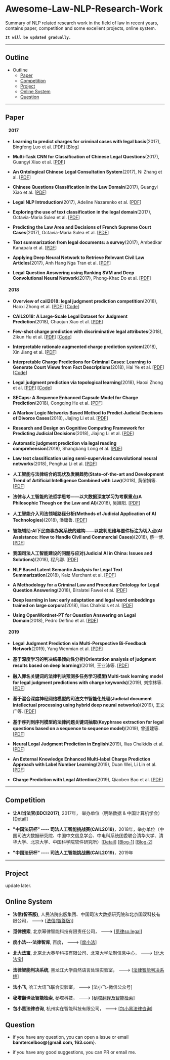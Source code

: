 # Awesome-Law-NLP-Research-Work
Summary of NLP related research work in the field of law in recent years, contains paper, competition and some excellent projects, online system.


**`It will be updated gradually.`**

----------
## Outline ##
- Outline
	- [Paper](https://github.com/bamtercelboo/Awesome-Law-NLP-Research-Work#paper)
	- [Competition](https://github.com/bamtercelboo/Awesome-Law-NLP-Research-Work#competition)
	- [Project](https://github.com/bamtercelboo/Awesome-Law-NLP-Research-Work#project)
	- [Online System](https://github.com/bamtercelboo/Awesome-Law-NLP-Research-Work#online-system)
	- [Question](https://github.com/bamtercelboo/Awesome-Law-NLP-Research-Work#question)  

----------


## Paper ##
#### &nbsp;&nbsp;&nbsp;2017 ####

- **Learning to predict charges for criminal cases with legal basis**(2017), Bingfeng Luo et al. [[PDF](http://aclweb.org/anthology/D17-1289)]  [[Blog](https://bamtercelboo.github.io/2018/07/19/Learning-to-Predict-Charges-for-Criminal-Cases-with-Legal-Basis/)] 

- **Multi-Task CNN for Classification of Chinese Legal Questions**(2017), Guangyi Xiao et al. [[PDF](https://ieeexplore.ieee.org/abstract/document/8119134)]  

- **An Ontological Chinese Legal Consultation System**(2017), Ni Zhang et al. [[PDF](https://ieeexplore.ieee.org/abstract/document/8016577)]  

- **Chinese Questions Classification in the Law Domain**(2017), Guangyi Xiao et al. [[PDF](https://ieeexplore.ieee.org/abstract/document/8119153)]  

- **Legal NLP Introduction**(2017), Adeline Nazarenko et al. [[PDF](http://www.atala.org/sites/default/files/1-%20TAL-58-2-legal%20NLP-introduction.pdf)]  

- **Exploring the use of text classification in the legal domain**(2017), Octavia-Maria Sulea et al. [[PDF](https://arxiv.org/pdf/1710.09306.pdf)]  

- **Predicting the Law Area and Decisions of French Supreme Court Cases**(2017), Octavia-Maria Sulea et al. [[PDF](https://arxiv.org/pdf/1708.01681.pdf)]

- **Text summarization from legal documents: a survey**(2017), Ambedkar Kanapala et al. [[PDF](https://link.springer.com/article/10.1007/s10462-017-9566-2)]  

- **Applying Deep Neural Network to Retrieve Relevant Civil Law Articles**(2017), Anh Hang Nga Tran et al. [[PDF](https://aclanthology.info/papers/R17-2007/r17-2007)]  

- **Legal Question Answering using Ranking SVM and Deep Convolutional Neural Network**(2017), Phong-Khac Do et al. [[PDF](https://arxiv.org/abs/1703.05320)]  


#### &nbsp;&nbsp;&nbsp;2018 ####

- **Overview of cail2018: legal judgment prediction competition**(2018), Haoxi Zhong et al. [[PDF](https://arxiv.org/pdf/1810.05851.pdf)]   [[Code](https://github.com/thunlp/CAIL)]  

- **CAIL2018: A Large-Scale Legal Dataset for Judgment Prediction**(2018), Chaojun Xiao et al. [[PDF](https://arxiv.org/pdf/1807.02478.pdf)]  

- **Few-shot charge prediction with discriminative legal attributes**(2018), Zikun Hu et al. [[PDF](http://aclweb.org/anthology/C18-1041)] [[Code](https://github.com/thunlp/attribute_charge)]  

- **Interpretable rationale augmented charge prediction system**(2018), Xin Jiang et al. [[PDF](http://aclweb.org/anthology/C18-2032)]  

- **Interpretable Charge Predictions for Criminal Cases: Learning to Generate Court Views from Fact Descriptions**(2018), Hai Ye et al. [[PDF](https://arxiv.org/pdf/1802.08504.pdf)] [[Code](https://github.com/oceanypt/Court-View-Gen)]  

- **Legal judgment prediction via topological learning**(2018), Haoxi Zhong et al. [[PDF](http://www.aclweb.org/anthology/D18-1390)] [[Code](https://github.com/thunlp/TopJudge)]  

- **SECaps: A Sequence Enhanced Capsule Model for Charge Prediction**(2018), Congqing He et al. [[PDF](https://arxiv.org/pdf/1810.04465.pdf)]  

- **A Markov Logic Networks Based Method to Predict Judicial Decisions of Divorce Cases**(2018), Jiajing Li et al. [[PDF](https://ieeexplore.ieee.org/abstract/document/8513727)]  

- **Research and Design on Cognitive Computing Framework for Predicting Judicial Decisions**(2018), Jiajing Li et al. [[PDF](https://link.springer.com/article/10.1007/s11265-018-1429-9)]  

- **Automatic judgment prediction via legal reading comprehension**(2018), Shangbang Long et al. [[PDF](https://arxiv.org/pdf/1809.06537.pdf)]  

- **Law text classification using semi-supervised convolutional neural networks**(2018), Penghua Li et al. [[PDF](https://ieeexplore.ieee.org/abstract/document/8407150)]  

- **人工智能与法律结合的现状及发展趋势(State-of-the-art and Development Trend of Artificial Intelligence Combined with Law)**(2018),  黄俏娟等. [[PDF](http://www.jsjkx.com/jsjkx/ch/reader/view_abstract.aspx?file_no=20181201&flag=1)]  

- **法律与人工智能的法哲学思考——以大数据深度学习为考察重点(A Philosophic Though on the Law and AI)**(2018),  吴旭阳. [[PDF](http://dffx.cbpt.cnki.net/WKD/WebPublication/advSearchPaperList.aspx?ys=2018&ist=&ns=&us=&ps=&pt=%E6%B3%95%E5%BE%8B%E4%B8%8E%E4%BA%BA%E5%B7%A5%E6%99%BA%E8%83%BD%E7%9A%84%E6%B3%95%E5%93%B2%E5%AD%A6%E6%80%9D%E8%80%83&pks=&pc=&st=year&stp=&ds=&pcl=)]  

- **人工智能介入司法领域路径分析(Methods of Judicial Application of AI Technologies)**(2018), 潘庸鲁. [[PDF](http://dffx.cbpt.cnki.net/WKD/WebPublication/advSearchPaperList.aspx?ys=2018&ist=&ns=&us=&ps=&pt=%E4%BA%BA%E5%B7%A5%E6%99%BA%E8%83%BD%E4%BB%8B%E5%85%A5%E5%8F%B8%E6%B3%95%E9%A2%86%E5%9F%9F%E8%B7%AF%E5%BE%84%E5%88%86%E6%9E%90&pks=&pc=&st=year&stp=&ds=&pcl=)]  

- **智能辅助:AI下民商事办案系统的建构——以裁判思维与要件标注为切入点(AI Assistance: How to Handle Civil and Commercial Cases)**(2018), 蔡一博. [[PDF](http://dffx.cbpt.cnki.net/WKD/WebPublication/advSearchPaperList.aspx?ys=2018&ist=&ns=&us=&ps=&pt=%E6%99%BA%E8%83%BD%E8%BE%85%E5%8A%A9%EF%BC%9AAI%E4%B8%8B%E6%B0%91%E5%95%86%E4%BA%8B%E5%8A%9E%E6%A1%88%E7%B3%BB%E7%BB%9F%E7%9A%84%E5%BB%BA%E6%9E%84&pks=&pc=&st=year&stp=&ds=&pcl=)]  

- **我国司法人工智能建设的问题与应对(Judicial AI in China: Issues and Solutions)**(2018), 程凡卿. [[PDF](http://dffx.cbpt.cnki.net/WKD/WebPublication/advSearchPaperList.aspx?ys=2018&ist=&ns=&us=&ps=&pt=%E6%88%91%E5%9B%BD%E5%8F%B8%E6%B3%95%E4%BA%BA%E5%B7%A5%E6%99%BA%E8%83%BD%E5%BB%BA%E8%AE%BE%E7%9A%84%E9%97%AE%E9%A2%98%E4%B8%8E%E5%BA%94%E5%AF%B9&pks=&pc=&st=year&stp=&ds=&pcl=)]  

- **NLP Based Latent Semantic Analysis for Legal Text Summarization**(2018), Kaiz Merchant et al. [[PDF](https://ieeexplore.ieee.org/abstract/document/8554831)]  

- **A Methodology for a Criminal Law and Procedure Ontology for Legal Question Answering**(2018), Biralatei Fawei et al. [[PDF](https://link.springer.com/chapter/10.1007/978-3-030-04284-4_14)]  

- **Deep learning in law: early adaptation and legal word embeddings trained on large corpora**(2018), Ilias Chalkidis et al. [[PDF](https://link.springer.com/article/10.1007/s10506-018-9238-9)]  

- **Using OpenWordnet-PT for Question Answering on Legal Domain**(2018), Pedro Delfino et al. [[PDF](http://compling.hss.ntu.edu.sg/events/2018-gwc/pdfs/GWC2018_paper_59.pdf)]  


#### &nbsp;&nbsp;&nbsp;2019 ####
- **Legal Judgment Prediction via Multi-Perspective Bi-Feedback Network**(2019), Yang Wenmian et al. [[PDF](https://arxiv.org/pdf/1905.03969.pdf)]  

- **基于深度学习的判决结果倾向性分析(Orientation analysis of judgment results based on deep learning)**(2019),  王业沛等. [[PDF](http://www.arocmag.com/article/01-2019-02-004.html)]  

- **融入罪名关键词的法律判决预测多任务学习模型(Multi-task learning model for legal judgment predictions with charge keywords)**(2019),   刘宗林等. [[PDF](http://jst.tsinghuajournals.com/CN/Y2019/V59/I7/497)]  

- **基于混合深度神经网络模型的司法文书智能化处理(Judicial document intellectual processing using hybrid deep neural networks)**(2019),   王文广等. [[PDF](http://jst.tsinghuajournals.com/CN/Y2019/V59/I7/505)]  

- **基于序列到序列模型的法律问题关键词抽取(Keyphrase extraction for legal questions based on a sequence to sequence model)**(2019),   曾道建等. [[PDF](http://jst.tsinghuajournals.com/CN/Y2019/V59/I4/256)]  

- **Neural Legal Judgment Prediction in English**(2019), Ilias Chalkidis et al. [[PDF](https://arxiv.org/pdf/1906.02059.pdf)]  

- **An External Knowledge Enhanced Multi-label Charge Prediction Approach with Label Number Learning**(2019), Duan Wei, Li Lin et al. [[PDF](https://arxiv.org/abs/1907.02205)] 

- **Charge Prediction with Legal Attention**(2019), Qiaoben Bao et al. [[PDF](https://link.springer.com/chapter/10.1007%2F978-3-030-32233-5_35)] 

----------
## Competition ##

- **让AI当法官(BDCI2017)**, 2017年， 举办单位（明略数据 & 中国计算机学会）[[Detail](https://www.datafountain.cn/competitions/277/details)]  

-  **"中国法研杯" ---- 司法人工智能挑战赛(CAIL2018)**，2018年，举办单位（中国司法大数据研究院、中国中文信息学会、中电科系统团委联合清华大学、清华大学、北京大学、中国科学院软件研究所）[[Detail](http://cail.cipsc.org.cn/)] [[Blog-1](https://bamtercelboo.github.io/2018/10/17/AI_Law/)] [[Blog-2](http://www.52nlp.cn/%e5%a6%82%e4%bd%95%e7%94%a8%e6%b7%b1%e5%ba%a6%e5%ad%a6%e4%b9%a0%e5%81%9a%e5%a5%bd%e9%95%bf%e6%96%87%e6%9c%ac%e5%88%86%e7%b1%bb%e4%b8%8e%e6%b3%95%e5%be%8b%e6%96%87%e4%b9%a6%e6%99%ba%e8%83%bd%e5%8c%96)]  

- **"中国法研杯" ---- 司法人工智能挑战赛(CAIL2019)**，2019年

----------
## Project ##
update later.


## Online System ##
- **法信(智答版)**, 人民法院出版集团、中国司法大数据研究院和北京国双科技有限公司， ---> [[法信(智答版)](http://www.lawiask.com/#/)] 

- **觅律搜索**, 北京幂律智能科技有限责任公司， ---> [[觅律so.legal](https://solegal.cn/)]  

- **度小法---法律智库**, 百度， ---> [[度小法](https://duxiaofa.baidu.com/)]  

- **北大法宝**, 北京北大英华科技有限公司、北京大学法制信息中心， ---> [[北大法宝](http://www.pkulaw.cn/)]  

- **法律智能判决系统**, 黑龙江大学自然语言处理实验室， ---> [[法律智能判决系统](http://47.95.219.130/)] 

- **法小飞**, 哈工大讯飞联合实验室， ---> [法小飞-微信公众号] 

-  **秘塔翻译及智能检索**, 秘塔科技， ---> [[秘塔翻译及智能检索](https://metaso.cn)] 

-  **包小黑法律咨询**, 杭州实在智能科技有限公司， ---> [[包小黑法律咨询](https://110.ai-indeed.com/)] 


## Question ##

- if you have any question, you can open a issue or email **bamtercelboo@{gmail.com, 163.com**}.

- if you have any good suggestions, you can PR or email me.  


